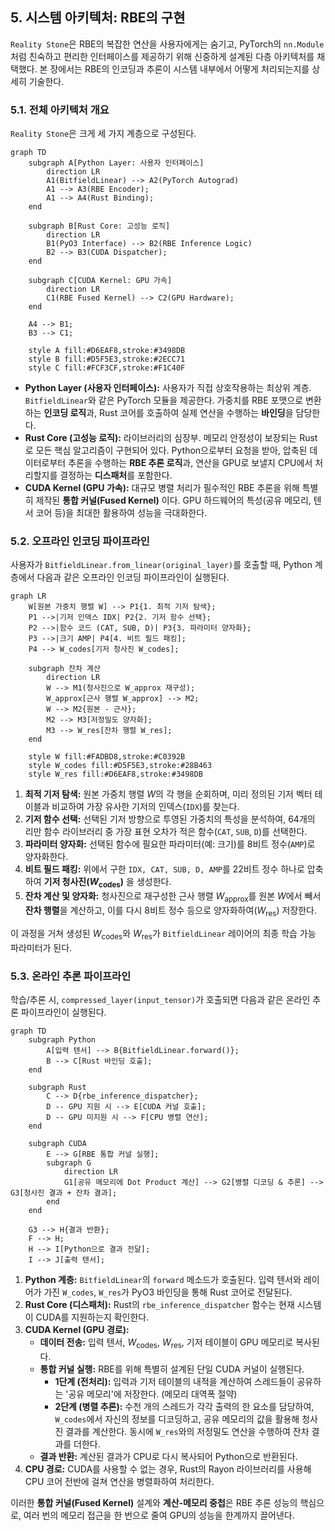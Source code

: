 ## 5. 시스템 아키텍처: RBE의 구현

`Reality Stone`은 RBE의 복잡한 연산을 사용자에게는 숨기고, PyTorch의 `nn.Module`처럼 친숙하고 편리한 인터페이스를 제공하기 위해 신중하게 설계된 다층 아키텍처를 채택했다. 본 장에서는 RBE의 인코딩과 추론이 시스템 내부에서 어떻게 처리되는지를 상세히 기술한다.

### 5.1. 전체 아키텍처 개요

`Reality Stone`은 크게 세 가지 계층으로 구성된다.

```mermaid
graph TD
    subgraph A[Python Layer: 사용자 인터페이스]
        direction LR
        A1(BitfieldLinear) --> A2(PyTorch Autograd)
        A1 --> A3(RBE Encoder);
        A1 --> A4(Rust Binding);
    end
    
    subgraph B[Rust Core: 고성능 로직]
        direction LR
        B1(PyO3 Interface) --> B2(RBE Inference Logic)
        B2 --> B3(CUDA Dispatcher);
    end

    subgraph C[CUDA Kernel: GPU 가속]
        direction LR
        C1(RBE Fused Kernel) --> C2(GPU Hardware);
    end

    A4 --> B1;
    B3 --> C1;

    style A fill:#D6EAF8,stroke:#3498DB
    style B fill:#D5F5E3,stroke:#2ECC71
    style C fill:#FCF3CF,stroke:#F1C40F
```

-   **Python Layer (사용자 인터페이스):** 사용자가 직접 상호작용하는 최상위 계층. `BitfieldLinear`와 같은 PyTorch 모듈을 제공한다. 가중치를 RBE 포맷으로 변환하는 **인코딩 로직**과, Rust 코어를 호출하여 실제 연산을 수행하는 **바인딩**을 담당한다.
-   **Rust Core (고성능 로직):** 라이브러리의 심장부. 메모리 안정성이 보장되는 Rust로 모든 핵심 알고리즘이 구현되어 있다. Python으로부터 요청을 받아, 압축된 데이터로부터 추론을 수행하는 **RBE 추론 로직**과, 연산을 GPU로 보낼지 CPU에서 처리할지를 결정하는 **디스패처**를 포함한다.
-   **CUDA Kernel (GPU 가속):** 대규모 병렬 처리가 필수적인 RBE 추론을 위해 특별히 제작된 **통합 커널(Fused Kernel)** 이다. GPU 하드웨어의 특성(공유 메모리, 텐서 코어 등)을 최대한 활용하여 성능을 극대화한다.

### 5.2. 오프라인 인코딩 파이프라인

사용자가 `BitfieldLinear.from_linear(original_layer)`를 호출할 때, Python 계층에서 다음과 같은 오프라인 인코딩 파이프라인이 실행된다.

```mermaid
graph LR
    W[원본 가중치 행렬 W] --> P1{1. 최적 기저 탐색};
    P1 -->|기저 인덱스 IDX| P2{2. 기저 함수 선택};
    P2 -->|함수 코드 (CAT, SUB, D)| P3{3. 파라미터 양자화};
    P3 -->|크기 AMP| P4[4. 비트 필드 패킹];
    P4 --> W_codes[기저 청사진 W_codes];
    
    subgraph 잔차 계산
        direction LR
        W --> M1(청사진으로 W_approx 재구성);
        W_approx[근사 행렬 W_approx] --> M2;
        W --> M2{원본 - 근사};
        M2 --> M3[저정밀도 양자화];
        M3 --> W_res[잔차 행렬 W_res];
    end

    style W fill:#FADBD8,stroke:#C0392B
    style W_codes fill:#D5F5E3,stroke:#28B463
    style W_res fill:#D6EAF8,stroke:#3498DB
```

1.  **최적 기저 탐색:** 원본 가중치 행렬 $W$의 각 행을 순회하며, 미리 정의된 기저 벡터 테이블과 비교하여 가장 유사한 기저의 인덱스(`IDX`)를 찾는다.
2.  **기저 함수 선택:** 선택된 기저 방향으로 투영된 가중치의 특성을 분석하여, 64개의 리만 함수 라이브러리 중 가장 표현 오차가 적은 함수(`CAT`, `SUB`, `D`)를 선택한다.
3.  **파라미터 양자화:** 선택된 함수에 필요한 파라미터(예: 크기)를 8비트 정수(`AMP`)로 양자화한다.
4.  **비트 필드 패킹:** 위에서 구한 `IDX, CAT, SUB, D, AMP`를 22비트 정수 하나로 압축하여 **기저 청사진($W_{\text{codes}}$)** 을 생성한다.
5.  **잔차 계산 및 양자화:** 청사진으로 재구성한 근사 행렬 $W_{\text{approx}}$를 원본 $W$에서 빼서 **잔차 행렬**을 계산하고, 이를 다시 8비트 정수 등으로 양자화하여($W_{\text{res}}$) 저장한다.

이 과정을 거쳐 생성된 $W_{\text{codes}}$와 $W_{\text{res}}$가 `BitfieldLinear` 레이어의 최종 학습 가능 파라미터가 된다.

### 5.3. 온라인 추론 파이프라인

학습/추론 시, `compressed_layer(input_tensor)`가 호출되면 다음과 같은 온라인 추론 파이프라인이 실행된다.

```mermaid
graph TD
    subgraph Python
        A[입력 텐서] --> B{BitfieldLinear.forward()};
        B --> C[Rust 바인딩 호출];
    end

    subgraph Rust
        C --> D{rbe_inference_dispatcher};
        D -- GPU 지원 시 --> E[CUDA 커널 호출];
        D -- GPU 미지원 시 --> F[CPU 병렬 연산];
    end

    subgraph CUDA
        E --> G[RBE 통합 커널 실행];
        subgraph G
            direction LR
            G1[공유 메모리에 Dot Product 계산] --> G2[병렬 디코딩 & 추론] --> G3[청사진 결과 + 잔차 결과];
        end
    end
    
    G3 --> H{결과 반환};
    F --> H;
    H --> I[Python으로 결과 전달];
    I --> J[출력 텐서];
```

1.  **Python 계층:** `BitfieldLinear`의 `forward` 메소드가 호출된다. 입력 텐서와 레이어가 가진 `W_codes`, `W_res`가 PyO3 바인딩을 통해 Rust 코어로 전달된다.
2.  **Rust Core (디스패처):** Rust의 `rbe_inference_dispatcher` 함수는 현재 시스템이 CUDA를 지원하는지 확인한다.
3.  **CUDA Kernel (GPU 경로):**
    -   **데이터 전송:** 입력 텐서, $W_{\text{codes}}$, $W_{\text{res}}$, 기저 테이블이 GPU 메모리로 복사된다.
    -   **통합 커널 실행:** RBE를 위해 특별히 설계된 단일 CUDA 커널이 실행된다.
        -   **1단계 (전처리):** 입력과 기저 테이블의 내적을 계산하여 스레드들이 공유하는 '공유 메모리'에 저장한다. (메모리 대역폭 절약)
        -   **2단계 (병렬 추론):** 수천 개의 스레드가 각각 출력의 한 요소를 담당하여, `W_codes`에서 자신의 정보를 디코딩하고, 공유 메모리의 값을 활용해 청사진 결과를 계산한다. 동시에 `W_res`와의 저정밀도 연산을 수행하여 잔차 결과를 더한다.
    -   **결과 반환:** 계산된 결과가 CPU로 다시 복사되어 Python으로 반환된다.
4.  **CPU 경로:** CUDA를 사용할 수 없는 경우, Rust의 Rayon 라이브러리를 사용해 CPU 코어 전반에 걸쳐 연산을 병렬화하여 처리한다.

이러한 **통합 커널(Fused Kernel)** 설계와 **계산-메모리 중첩**은 RBE 추론 성능의 핵심으로, 여러 번의 메모리 접근을 한 번으로 줄여 GPU의 성능을 한계까지 끌어낸다. 